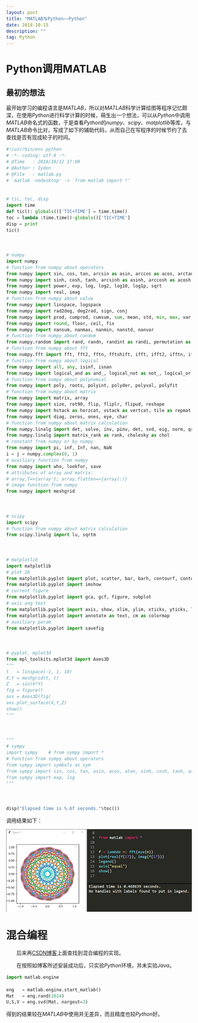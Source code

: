 ```yaml
---
layout: post
title: "MATLAB与Python——Python"
date: 2018-10-15
description: ""
tag: Python
---
```


<script type="text/javascript" async src="https://cdn.mathjax.org/mathjax/latest/MathJax.js?config=TeX-MML-AM_CHTML"> </script>

# Python调用MATLAB

## 最初的想法
最开始学习的编程语言是*MATLAB*，所以对*MATLAB*科学计算绘图等程序记忆颇深，在使用*Python*进行科学计算的时候，萌生出一个想法，可以从*Python*中调用*MATLAB*命名式的函数，于是查看*Python*的*numpy*、*scipy*、*matplotlib*等库，与*MATLAB*命令比对，写成了如下的辅助代码，从而自己在写程序的时候节约了去查找是否有现成轮子的时间。

```Python
#!/usr/bin/env python
# -*- coding: utf-8 -*-
# @Time   : 2018/10/12 17:00
# @Author : Iydon
# @File   : matlab.py
# `matlab -nodesktop' -> `from matlab import *'


# tic, toc, disp
import time
def tic(): globals()['TIC+TIME'] = time.time()
toc = lambda :time.time()-globals()['TIC+TIME']
disp = print
tic()



# numpy
import numpy
# function from numpy about operators
from numpy import sin, cos, tan, arcsin as asin, arccos as acos, arctan as atan, sinc
from numpy import sinh, cosh, tanh, arcsinh as asinh, arccosh as acosh, arctanh as atanh
from numpy import power, exp, log, log2, log10, log1p, sqrt
from numpy import real, imag
# function from numpy about value
from numpy import linspace, logspace
from numpy import rad2deg, deg2rad, sign, conj
from numpy import prod, cumprod, cumsum, sum, mean, std, min, max, var, cov, sort, mod
from numpy import round, floor, ceil, fix
from numpy import nansum, nanmax, nanmin, nanstd, nanvar
# function from numpy about random
from numpy.random import rand, randn, randint as randi, permutation as randperm
# function from numpy about fft
from numpy.fft import fft, fft2, fftn, fftshift, ifft, ifft2, ifftn, ifftshift
# function from numpy about logical
from numpy import all, any, isinf, isnan
from numpy import logical_and as and_, logical_not as not_, logical_or as or_, logical_xor as xor_
# function from numpy about polynomial
from numpy import poly, roots, polyint, polyder, polyval, polyfit
# function from numpy about matrix
from numpy import matrix, array
from numpy import size, rot90, flip, fliplr, flipud, reshape
from numpy import hstack as horzcat, vstack as vertcat, tile as repmat
from numpy import diag, zeros, ones, eye, char
# function from numpy about matrix calculation
from numpy.linalg import det, solve, inv, pinv, det, svd, eig, norm, qr, cond
from numpy.linalg import matrix_rank as rank, cholesky as chol
# constant from numpy or by numpy
from numpy import pi, inf, Inf, nan, NaN
i = j = numpy.complex(0, 1)
# auxiliary function from numpy
from numpy import who, lookfor, save
# attributes of array and matrix:
# array.T=>{array'}; array.flatten=>{array(:)}
# image function from numpy
from numpy import meshgrid



# scipy
import scipy
# function from numpy about matrix calculation
from scipy.linalg import lu, sqrtm



# matplotlib
import matplotlib
# plot 2D
from matplotlib.pyplot import plot, scatter, bar, barh, contourf, contour, pie, hist, spy, polar
from matplotlib.pyplot import imshow
# current figure
from matplotlib.pyplot import gca, gcf, figure, subplot
# axis ang text
from matplotlib.pyplot import axis, show, xlim, ylim, xticks, yticks, legend, grid
from matplotlib.pyplot import annotate as text, cm as colormap
# auxiliary param
from matplotlib.pyplot import savefig



# pyplot, mplot3d
from mpl_toolkits.mplot3d import Axes3D
"""
t   = linspace(-1, 1, 10)
X,Y = meshgrid(t, t)
Z   = sin(X*Y)
fig = figure()
axs = Axes3D(fig)
axs.plot_surface(X,Y,Z)
show()
"""



"""
# sympy
import sympy    # from sympy import *
# function from sympy about operators
from sympy import symbols as sym
from sympy import sin, cos, tan, asin, acos, atan, sinh, cosh, tanh, asinh, acosh, atanh
from sympy import exp, log
"""



disp("Elapsed time is %.6f seconds."%toc())

```
调用结果如下：

![](/images/posts/2018-10-15-hun-bian-1.png)

# 混合编程

&emsp;&emsp;后来再[CSDN博客](https://blog.csdn.net/baidu_32134295/article/details/52926284)上面查找到混合编程的实现。  

&emsp;&emsp;在按照如博客所述安装成功后，只实验*Python*环境，并未实验*Java*。
```Python
import matlab.engine

eng   = matlab.engine.start_matlab()
Mat   = eng.rand(1024)
U,S,V = eng.svd(Mat, nargout=3)
```
得到的结果较在*MATLAB*中使用并无差异，而且精度也较*Python*好。
